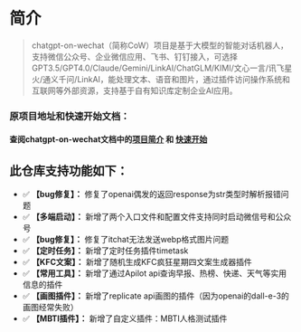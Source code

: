 # 简介

> chatgpt-on-wechat（简称CoW）项目是基于大模型的智能对话机器人，支持微信公众号、企业微信应用、飞书、钉钉接入，可选择GPT3.5/GPT4.0/Claude/Gemini/LinkAI/ChatGLM/KIMI/文心一言/讯飞星火/通义千问/LinkAI，能处理文本、语音和图片，通过插件访问操作系统和互联网等外部资源，支持基于自有知识库定制企业AI应用。

### 原项目地址和快速开始文档：

#### 查阅chatgpt-on-wechat文档中的[项目简介](https://github.com/zhayujie/chatgpt-on-wechat#%E7%AE%80%E4%BB%8B) 和 [快速开始](https://github.com/zhayujie/chatgpt-on-wechat#%E5%BF%AB%E9%80%9F%E5%BC%80%E5%A7%8B)

## 此仓库支持功能如下：
-  ✅   **【bug修复】：** 修复了openai偶发的返回response为str类型时解析报错问题
-  ✅   **【多端启动】：** 新增了两个入口文件和配置文件支持同时启动微信号和公众号
-  ✅   **【bug修复】：** 修复了itchat无法发送webp格式图片问题
-  ✅   **【定时任务】：** 新增了定时任务插件timetask
-  ✅   **【KFC文案】：** 新增了随机生成KFC疯狂星期四文案生成器插件
-  ✅   **【常用工具】：** 新增了通过Apilot api查询早报、热榜、快递、天气等实用信息的插件
-  ✅   **【画图插件】：** 新增了replicate api画图的插件（因为openai的dall-e-3的画图经常失败）
-  ✅   **【MBTI插件】：** 新增了自定义插件：MBTI人格测试插件